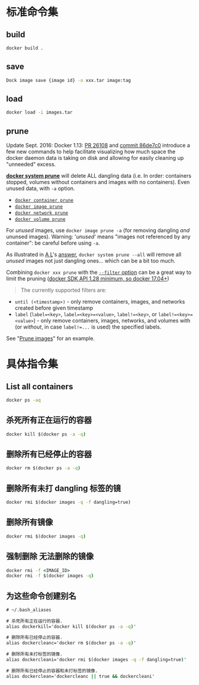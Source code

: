 # 标准命令集

## build

```cmd
docker build .
```

## save

```cmd
Dock image save {image id} -o xxx.tar image:tag
```

## load

```cmd
docker load -i images.tar
```

## prune

Update Sept. 2016: Docker 1.13: [PR 26108](https://github.com/docker/docker/pull/26108) and [commit 86de7c0](https://github.com/docker/docker/commit/86de7c000f5d854051369754ad1769194e8dd5e1) introduce a few new commands to help facilitate visualizing how much space the docker daemon data is taking on disk and allowing for easily cleaning up "unneeded" excess.

[**docker system prune**](https://docs.docker.com/engine/reference/commandline/system_prune/) will delete ALL dangling data (i.e. In order: containers stopped, volumes without containers and images with no containers). Even unused data, with `-a` option.

- [`docker container prune`](https://docs.docker.com/engine/reference/commandline/container_prune/)
- [`docker image prune`](https://docs.docker.com/engine/reference/commandline/image_prune/)
- [`docker network prune`](https://docs.docker.com/engine/reference/commandline/network_prune/)
- [`docker volume prune`](https://docs.docker.com/engine/reference/commandline/volume_prune/)

For *unused* images, use `docker image prune -a` (for removing dangling *and* ununsed images).
Warning: '*unused*' means "images not referenced by any container": be careful before using `-a`.

As illustrated in [A L](https://stackoverflow.com/users/1207596/a-l)'s [answer](https://stackoverflow.com/a/50405599/6309), `docker system prune --all` will remove all *unused* images not just dangling ones... which can be a bit too much.

Combining `docker xxx prune` with the [`--filter` option](https://docs.docker.com/engine/reference/commandline/system_prune/#filtering) can be a great way to limit the pruning ([docker SDK API 1.28 minimum, so docker 17.04+](https://docs.docker.com/develop/sdk/#api-version-matrix))

> The currently supported filters are:

- `until (<timestamp>)` - only remove containers, images, and networks created before given timestamp
- `label` (`label=<key>`, `label=<key>=<value>`, `label!=<key>`, or `label!=<key>=<value>`) - only remove containers, images, networks, and volumes with (or *without*, in case `label!=...` is used) the specified labels.

See "[Prune images](https://docs.docker.com/config/pruning/#prune-images)" for an example.

# 具体指令集

## List all containers

```cmd
docker ps -aq
```

## 杀死所有正在运行的容器

```cmd
docker kill $(docker ps -a -q)
```

## 删除所有已经停止的容器
```cmd
docker rm $(docker ps -a -q)
```

## 删除所有未打 dangling 标签的镜

```cmd
docker rmi $(docker images -q -f dangling=true)
```

## 删除所有镜像

```cmd
docker rmi $(docker images -q)
```

## 强制删除 无法删除的镜像

```cmd
docker rmi -f <IMAGE_ID>
docker rmi -f $(docker images -q)
```

## 为这些命令创建别名

```cmd
# ~/.bash_aliases
 
# 杀死所有正在运行的容器.
alias dockerkill='docker kill $(docker ps -a -q)'
 
# 删除所有已经停止的容器.
alias dockercleanc='docker rm $(docker ps -a -q)'
 
# 删除所有未打标签的镜像.
alias dockercleani='docker rmi $(docker images -q -f dangling=true)'
 
# 删除所有已经停止的容器和未打标签的镜像.
alias dockerclean='dockercleanc || true && dockercleani'
```

